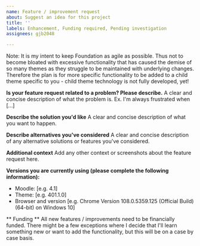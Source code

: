 ```yaml
---
name: Feature / improvement request
about: Suggest an idea for this project
title: ''
labels: Enhancement, Funding required, Pending investigation
assignees: gjb2048

---
```


Note: It is my intent to keep Foundation as agile as possible.  Thus not to become bloated with excessive functionality that has caused the demise of so many themes as they struggle to be maintained with underlying changes.  Therefore the plan is for more specific functionality to be added to a child theme specific to you - child theme technology is not fully developed, yet!

**Is your feature request related to a problem? Please describe.**
A clear and concise description of what the problem is. Ex. I'm always frustrated when [...]

**Describe the solution you'd like**
A clear and concise description of what you want to happen.

**Describe alternatives you've considered**
A clear and concise description of any alternative solutions or features you've considered.

**Additional context**
Add any other context or screenshots about the feature request here.

**Versions you are currently using (please complete the following information):**
 - Moodle: [e.g. 4.1]
 - Theme: [e.g. 401.1.0]
 - Browser and version [e.g. Chrome Version 108.0.5359.125 (Official Build) (64-bit) on Windows 10]

** Funding **
All new features / improvements need to be financially funded.  There might be a few exceptions where I decide that I'll learn something new or want to add the functionality, but this will be on a case by case basis.
